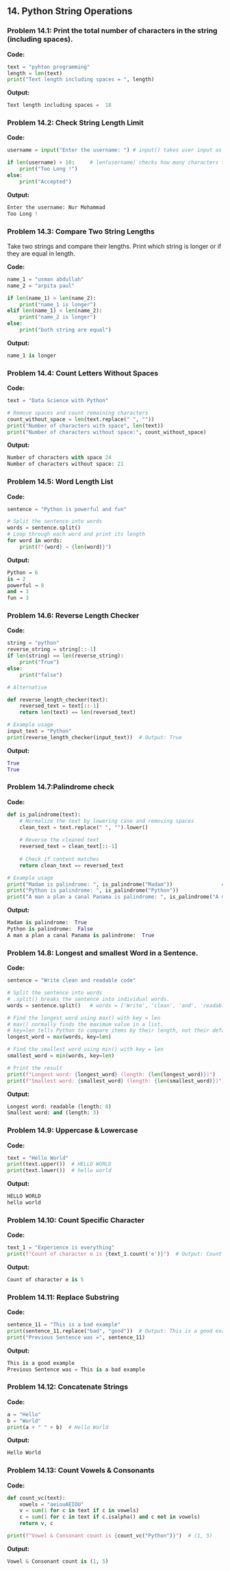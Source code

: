 ## 14. Python String Operations

### Problem 14.1: Print the total number of characters in the string (including spaces).


**Code:**
```python
text = "pyhton programming"
length = len(text)         
print("Text length including spaces = ", length)  
```

**Output:**
```python
Text length including spaces =  18
```


### Problem 14.2: Check String Length Limit 

**Code:**
```python
username = input("Enter the username: ") # input() takes user input as a string.

if len(username) > 10:     # len(username) checks how many characters the username has
    print("Too Long !")
else:
    print("Accepted")
```

**Output:**
```python
Enter the username: Nur Mohammad
Too Long !
```

### Problem 14.3: Compare Two String Lengths
Take two strings and compare their lengths. Print which string is longer or if they are equal in length. 

**Code:**
```python
name_1 = "usman abdullah"
name_2 = "arpita paul"

if len(name_1) > len(name_2):
    print("name_1 is longer")
elif len(name_1) < len(name_2):
    print("name_2 is longer")
else:
    print("both string are equal")
```

**Output:**
```python
name_1 is longer
```

### Problem 14.4: Count Letters Without Spaces 

**Code:**
```python
text = "Data Science with Python"

# Remove spaces and count remaining characters
count_without_space = len(text.replace(" ", ""))
print("Number of characters with space", len(text))
print("Number of characters without space:", count_without_space)
```

**Output:**
```python
Number of characters with space 24
Number of characters without space: 21
```

### Problem 14.5: Word Length List 

**Code:**
```python
sentence = "Python is powerful and fun"

# Split the sentence into words
words = sentence.split()
# Loop through each word and print its length
for word in words:
    print(f"{word} → {len(word)}")
```

**Output:**
```python
Python → 6
is → 2
powerful → 8
and → 3
fun → 3
```

### Problem 14.6: Reverse Length Checker 

**Code:**
```python
string = "python"
reverse_string = string[::-1]
if len(string) == len(reverse_string):
    print("True")
else:
    print("false")

# Alternative

def reverse_length_checker(text):
    reversed_text = text[::-1]
    return len(text) == len(reversed_text)

# Example usage
input_text = "Python"
print(reverse_length_checker(input_text))  # Output: True
```

**Output:**
```python
True
True
```

### Problem 14.7:Palindrome check 

**Code:**
```python
def is_palindrome(text):
    # Normalize the text by lowering case and removing spaces
    clean_text = text.replace(" ", "").lower()
    
    # Reverse the cleaned text
    reversed_text = clean_text[::-1]
    
    # Check if content matches
    return clean_text == reversed_text

# Example usage
print("Madam is palindrome: ", is_palindrome("Madam"))                # True
print("Python is palindrome: ", is_palindrome("Python"))               # False
print("A man a plan a canal Panama is palindrome: ", is_palindrome("A man a plan a canal Panama"))  # True
```

**Output:**
```python
Madam is palindrome:  True
Python is palindrome:  False
A man a plan a canal Panama is palindrome:  True
```

### Problem 14.8: Longest and smallest Word in a Sentence. 

**Code:**
```python
sentence = "Write clean and readable code"

# Split the sentence into words
# .split() breaks the sentence into individual words.
words = sentence.split()   # words = ['Write', 'clean', 'and', 'readable', 'code']

# Find the longest word using max() with key = len
# max() normally finds the maximum value in a list.
# key=len tells Python to compare items by their length, not their default order (e.g., alphabetical).
longest_word = max(words, key=len)

# Find the smallest word using min() with key = len
smallest_word = min(words, key=len)

# Print the result
print(f"Longest word: {longest_word} (length: {len(longest_word)})")
print(f"Smallest word: {smallest_word} (length: {len(smallest_word)})")
```

**Output:**
```python
Longest word: readable (length: 8)
Smallest word: and (length: 3)
```

### Problem 14.9: Uppercase & Lowercase 

**Code:**
```python
text = "Hello World"
print(text.upper())  # HELLO WORLD
print(text.lower())  # hello world
```

**Output:**
```python
HELLO WORLD
hello world
```

### Problem 14.10: Count Specific Character

**Code:**
```python
text_1 = "Experience is everything"
print(f"Count of character e is {text_1.count('e')}")  # Output: Count of character e is 5
```

**Output:**
```python
Count of character e is 5
```

### Problem 14.11: Replace Substring

**Code:**
```python
sentence_11 = "This is a bad example"
print(sentence_11.replace("bad", "good"))  # Output: This is a good example
print("Previous Sentence was =", sentence_11)
```

**Output:**
```python
This is a good example
Previous Sentence was = This is a bad example
```

### Problem 14.12: Concatenate Strings
**Code:**
```python
a = "Hello"
b = "World"
print(a + " " + b)  # Hello World
```

**Output:**
```python
Hello World
```

### Problem 14.13: Count Vowels & Consonants
**Code:**
```python
def count_vc(text):
    vowels = "aeiouAEIOU"
    v = sum(1 for c in text if c in vowels)
    c = sum(1 for c in text if c.isalpha() and c not in vowels)
    return v, c

print(f"Vowel & Consonant count is {count_vc("Python")}")  # (1, 5)
```

**Output:**
```python
Vowel & Consonant count is (1, 5)
```